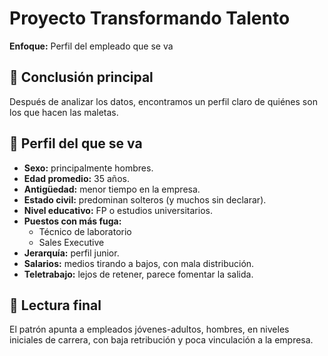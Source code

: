 # Proyecto Transformando Talento  
**Enfoque:** Perfil del empleado que se va  

## 🎯 Conclusión principal  
Después de analizar los datos, encontramos un perfil claro de quiénes son los que hacen las maletas.  

## 👤 Perfil del que se va  
- **Sexo:** principalmente hombres.  
- **Edad promedio:** 35 años.  
- **Antigüedad:** menor tiempo en la empresa.  
- **Estado civil:** predominan solteros (y muchos sin declarar).  
- **Nivel educativo:** FP o estudios universitarios.  
- **Puestos con más fuga:**  
  - Técnico de laboratorio  
  - Sales Executive  
- **Jerarquía:** perfil junior.  
- **Salarios:** medios tirando a bajos, con mala distribución.  
- **Teletrabajo:** lejos de retener, parece fomentar la salida.  

## 📌 Lectura final  
El patrón apunta a empleados jóvenes-adultos, hombres, en niveles iniciales de carrera, con baja retribución y poca vinculación a la empresa.  
